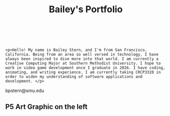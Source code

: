 
<html>
  <head>
    <script src="https://cdn.jsdelivr.net/npm/p5@1.11.1/lib/p5.min.js"></script>
  </head>
  
<body>
  <header>
    <h1>Bailey's Portfolio</h1>
  </header>

<br>
<br>


    <p>Hello! My name is Bailey Stern, and I'm from San Francisco, California. Being from an area so well versed in technology, I have always been inspired to dive more into that world. I am currently a Creative Computing Major at Southern Methodist University. I hope to work in video game development once I graduate in 2026. I have coding, animating, and writing experience. I am currently taking CRCP3320 in order to widen my understanding of software applications and development. </p>

  <footer>
    <p>bpstern@smu.edu</p>
  </footer>
</body>

<h2> P5 Art Graphic on the left </h2>
<script>
  
let headColor, neckColor, hairColor, hairClipColor, eyebrowColor, eyeColor, pupilColor, noseColor, mouthColor, teethColor;

function setup() {
createCanvas(600, 600);
background(209, 250, 250);
headColor = color(238, 198, 181);
neckColor = color(238, 198, 181);
hairColor = color(249, 209, 116);
hairClipColor = color(238, 166, 235);
eyebrowColor = color(87, 60, 14);
eyeColor = color(255);
pupilColor = color(0);
noseColor = color(238, 198, 181);
mouthColor = color(209, 92, 115);
teethColor = color(255);
}

function mouseClicked() {
headColor = color(random(255), random(255), random(255));
neckColor = color(random(255), random(255), random(255));
hairColor = color(random(255), random(255), random(255));
hairClipColor = color(random(255), random(255), random(255));
eyebrowColor = color(random(255), random(255), random(255));
eyeColor = color(random(255), random(255), random(255));
pupilColor = color(random(255), random(255), random(255));
noseColor = color(random(255), random(255), random(255));
mouthColor = color(random(255), random(255), random(255));
teethColor = color(random(255), random(255), random(255));
}

function draw() {
background(255, 255, 255);
fill(headColor);
noStroke();
circle(300, 300, 400);
fill(neckColor);
rect(222, 469, 150, 100);
fill(hairColor);
noStroke();
ellipse(300, 150, 400, 150);
ellipse(100, 400, 150, 500);
ellipse(500, 400, 150, 500);
fill(hairClipColor);
stroke(209, 250, 250);
triangle(140, 152, 134, 211, 73, 178);
triangle(451, 152, 463, 211, 510, 178);
fill(eyebrowColor);
stroke(255, 50, 0);
rect(330, 273, 90, 15);
rect(180, 273, 90, 15);
fill(eyeColor);
stroke(0);
circle(230, 320, 40);
circle(369, 320, 40);
fill(pupilColor);
stroke(87, 60, 14);
circle(230, 320, 20);
circle(369, 320, 20);
fill(noseColor);
triangle(300, 322, 285, 403, 315, 403);
fill(mouthColor);
noStroke();
triangle(230, 423, 300, 470, 300, 439);
triangle(360, 423, 300, 470, 300, 439);
stroke(255, 255, 255);
line(232, 425, 298, 453);
line(299, 455, 355, 426);
}
